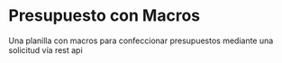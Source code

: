 # Presupuesto con Macros
 Una planilla con macros para confeccionar presupuestos mediante una solicitud vía rest api
